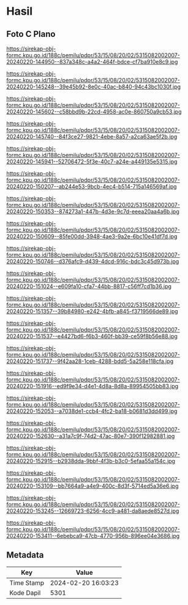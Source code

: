 # Hasil

## Foto C Plano

https://sirekap-obj-formc.kpu.go.id/188c/pemilu/pdpr/53/15/08/20/02/5315082002007-20240220-144950--837a348c-a4a2-464f-bdce-cf7ba910e8c9.jpg

https://sirekap-obj-formc.kpu.go.id/188c/pemilu/pdpr/53/15/08/20/02/5315082002007-20240220-145248--39e45b92-8e0c-40ac-b840-94c43bc1030f.jpg

https://sirekap-obj-formc.kpu.go.id/188c/pemilu/pdpr/53/15/08/20/02/5315082002007-20240220-145602--c58bbd9b-22cd-4958-ac0e-860750a9cb53.jpg

https://sirekap-obj-formc.kpu.go.id/188c/pemilu/pdpr/53/15/08/20/02/5315082002007-20240220-145740--84f3ce27-9821-4ebe-8a57-a2ca63ae5f2b.jpg

https://sirekap-obj-formc.kpu.go.id/188c/pemilu/pdpr/53/15/08/20/02/5315082002007-20240220-145941--52706472-5f3e-40c7-a24e-a449135e5315.jpg

https://sirekap-obj-formc.kpu.go.id/188c/pemilu/pdpr/53/15/08/20/02/5315082002007-20240220-150207--ab244e53-9bcb-4ec4-b514-715a146569af.jpg

https://sirekap-obj-formc.kpu.go.id/188c/pemilu/pdpr/53/15/08/20/02/5315082002007-20240220-150353--874273a1-447b-4d3e-9c7d-eeea20aa4a6b.jpg

https://sirekap-obj-formc.kpu.go.id/188c/pemilu/pdpr/53/15/08/20/02/5315082002007-20240220-150609--85fe00dd-3948-4ae3-9a2e-6bc10e41df7d.jpg

https://sirekap-obj-formc.kpu.go.id/188c/pemilu/pdpr/53/15/08/20/02/5315082002007-20240220-150746--d376afc9-d439-4dcd-916c-bdc3c45d973b.jpg

https://sirekap-obj-formc.kpu.go.id/188c/pemilu/pdpr/53/15/08/20/02/5315082002007-20240220-151024--e609fa10-cfa7-44bb-8817-c56ff7cd1b36.jpg

https://sirekap-obj-formc.kpu.go.id/188c/pemilu/pdpr/53/15/08/20/02/5315082002007-20240220-151357--39b84980-e242-4bfb-a845-f3719566de89.jpg

https://sirekap-obj-formc.kpu.go.id/188c/pemilu/pdpr/53/15/08/20/02/5315082002007-20240220-151537--e4427bd6-f6b3-460f-bb39-ce59f8b56e88.jpg

https://sirekap-obj-formc.kpu.go.id/188c/pemilu/pdpr/53/15/08/20/02/5315082002007-20240220-151737--9f42aa28-1ceb-4288-bdd5-5a258e118cfa.jpg

https://sirekap-obj-formc.kpu.go.id/188c/pemilu/pdpr/53/15/08/20/02/5315082002007-20240220-151916--ed9f9e34-d4e1-4d8a-8d8a-89954505bb83.jpg

https://sirekap-obj-formc.kpu.go.id/188c/pemilu/pdpr/53/15/08/20/02/5315082002007-20240220-152053--a7038de1-ccb4-4fc2-ba18-b0681d3dd499.jpg

https://sirekap-obj-formc.kpu.go.id/188c/pemilu/pdpr/53/15/08/20/02/5315082002007-20240220-152630--a31a7c9f-74d2-47ac-80e7-390f12982881.jpg

https://sirekap-obj-formc.kpu.go.id/188c/pemilu/pdpr/53/15/08/20/02/5315082002007-20240220-152915--b2938dda-9bbf-4f3b-b3c0-5efaa55a154c.jpg

https://sirekap-obj-formc.kpu.go.id/188c/pemilu/pdpr/53/15/08/20/02/5315082002007-20240220-153109--bb7664a9-a4e9-400c-8d3f-5714ed5a36e6.jpg

https://sirekap-obj-formc.kpu.go.id/188c/pemilu/pdpr/53/15/08/20/02/5315082002007-20240220-153245--12669723-6256-4cc9-a481-da8aede8527d.jpg

https://sirekap-obj-formc.kpu.go.id/188c/pemilu/pdpr/53/15/08/20/02/5315082002007-20240220-153411--6ebebca9-47cb-4770-956b-896ee04e3686.jpg


## Metadata

| Key        | Value               |
| ---------- | ------------------- |
| Time Stamp | 2024-02-20 16:03:23 |
| Kode Dapil | 5301                |



